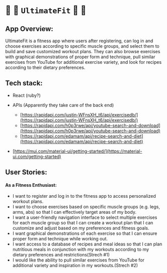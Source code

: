 # 👊 💪 `UltimateFit` 💪 👊

## App Overview:

UltimateFit is a fitness app where users after registering, can log in and choose exercises according to specific muscle groups, and select them to build and save customized workout plans. They can also browse exercises with graphical demonstrations of proper form and technique, pull similar exercises from YouTube for additional exercise variety, and look for recipes according to their dietary preferences.

## Tech stack:

- React (ruby?)

- APIs (Apparently they take care of the back end)

  - [https://rapidapi.com/justin-WFnsXH_t6/api/exercisedb/](https://rapidapi.com/justin-WFnsXH_t6/api/exercisedb/)
  - [https://rapidapi.com/h0p3rwe/api/youtube-search-and-download](https://rapidapi.com/h0p3rwe/api/youtube-search-and-download)
  - [https://rapidapi.com/edamam/api/recipe-search-and-diet](https://rapidapi.com/edamam/api/recipe-search-and-diet)

- [https://mui.com/material-ui/getting-started/](https://material-ui.com/getting-started)

## User Stories:

#### As a Fitness Enthusiast:

- I want to register and log in to the fitness app to access personalized workout plans.
- I want to choose exercises based on specific muscle groups (e.g. legs, arms, abs) so that I can effectively target areas of my body.
- I want a user-friendly navigation interface to select multiple exercises for each muscle group so that I can create a workout plan that I can customize and adjust based on my preferences and fitness goals.
- I want graphical demonstrations of each exercise so that I can ensure proper form and technique while working out.
- I want access to a database of recipes and meal ideas so that I can plan nutritious meals in conjunction with my workouts according to my dietary preferences and restrictions(Strech #1)
- I would like the ability to pull similar exercises from YouTube for additional variety and inspiration in my workouts.(Strech #2)
